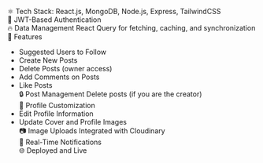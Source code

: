 ⚛️ Tech Stack: React.js, MongoDB, Node.js, Express, TailwindCSS  
🔐 JWT-Based Authentication  
🔥 Data Management React Query for fetching, caching, and synchronization  
👥 Features  
   - Suggested Users to Follow  
   - Create New Posts  
   - Delete Posts (owner access)  
   - Add Comments on Posts  
   - Like Posts  
🔒 Post Management Delete posts (if you are the creator)  
📝 Profile Customization  
   - Edit Profile Information  
   - Update Cover and Profile Images  
📷 Image Uploads Integrated with Cloudinary  
🔔 Real-Time Notifications  
🌐 Deployed and Live  
